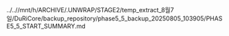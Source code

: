 ../..//mnt/h/ARCHIVE/.UNWRAP/STAGE2/temp_extract_8월7일/DuRiCore/backup_repository/phase5_5_backup_20250805_103905/PHASE5_5_START_SUMMARY.md